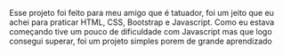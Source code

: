 Esse projeto foi feito para meu amigo que é tatuador, foi um jeito que eu achei para praticar HTML, CSS, Bootstrap e Javascript. Como eu estava começando tive um pouco de dificuldade com Javascript mas que logo consegui superar, foi um projeto simples porem de grande aprendizado
